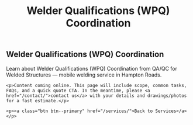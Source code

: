 ﻿---
layout: kmw_base
title: Welder Qualifications (WPQ) Coordination
permalink: /services/qaqc/welder-quals/
seo_description: Learn about Welder Qualifications (WPQ) Coordination from QA/QC for Welded Structures — mobile welding service in Hampton Roads.
---

<section class="section">
  <div class="container">
    <h1>Welder Qualifications (WPQ) Coordination</h1>
    <p class="lead">Learn about Welder Qualifications (WPQ) Coordination from QA/QC for Welded Structures — mobile welding service in Hampton Roads.</p>

    <p>Content coming online. This page will include scope, common tasks, FAQs, and a quick quote CTA. In the meantime, please <a href="/contact/">contact us</a> with your details and drawings/photos for a fast estimate.</p>

    <p><a class="btn btn--primary" href="/services/">Back to Services</a></p>
  </div>
</section>
